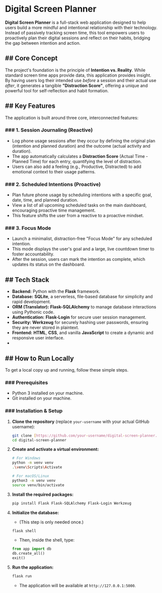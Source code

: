 # Digital Screen Planner

**Digital Screen Planner** is a full-stack web application designed to help users build a more mindful and intentional relationship with their technology.
Instead of passively tracking screen time, this tool empowers users to proactively plan their digital sessions and reflect on their habits, 
bridging the gap between intention and action.

## ## Core Concept

The project's foundation is the principle of **Intention vs. Reality**. While standard screen time apps provide data, this application provides insight.
By having users log their intended use *before* a session and their actual use *after*, it generates a tangible **"Distraction Score"**, 
offering a unique and powerful tool for self-reflection and habit formation.

## ## Key Features

The application is built around three core, interconnected features:

### ### 1. Session Journaling (Reactive)
-   Log phone usage sessions after they occur by defining the original plan (intention and planned duration) and the outcome (actual activity and duration).
-   The app automatically calculates a **Distraction Score** (Actual Time - Planned Time) for each entry, quantifying the level of distraction.
-   Users can also add a feeling (e.g., Productive, Distracted) to add emotional context to their usage patterns.

### ### 2. Scheduled Intentions (Proactive)
-   Plan future phone usage by scheduling intentions with a specific goal, date, time, and planned duration.
-   View a list of all upcoming scheduled tasks on the main dashboard, encouraging proactive time management.
-   This feature shifts the user from a reactive to a proactive mindset.

### ### 3. Focus Mode
-   Launch a minimalist, distraction-free "Focus Mode" for any scheduled intention.
-   This mode displays the user's goal and a large, live countdown timer to foster accountability.
-   After the session, users can mark the intention as complete, which updates its status on the dashboard.

## ## Tech Stack

-   **Backend:** Python with the **Flask** framework.
-   **Database:** **SQLite**, a serverless, file-based database for simplicity and rapid development.
-   **ORM (Translator):** **Flask-SQLAlchemy** to manage database interactions using Pythonic code.
-   **Authentication:** **Flask-Login** for secure user session management.
-   **Security:** **Werkzeug** for securely hashing user passwords, ensuring they are never stored in plaintext.
-   **Frontend:** **HTML**, **CSS**, and vanilla **JavaScript** to create a dynamic and responsive user interface.
-   
## ## How to Run Locally

To get a local copy up and running, follow these simple steps.

### ### Prerequisites
-   Python 3 installed on your machine.
-   Git installed on your machine.

### ### Installation & Setup

1.  **Clone the repository** (replace `your-username` with your actual GitHub username):
    ```sh
    git clone [https://github.com/your-username/digital-screen-planner.git](https://github.com/your-username/digital-screen-planner.git)
    cd digital-screen-planner
    ```

2.  **Create and activate a virtual environment:**
    ```sh
    # For Windows
    python -m venv venv
    .\venv\Scripts\Activate

    # For macOS/Linux
    python3 -m venv venv
    source venv/bin/activate
    ```

3.  **Install the required packages:**
    ```sh
    pip install Flask Flask-SQLAlchemy Flask-Login Werkzeug
    ```

4.  **Initialize the database:**
    -   (This step is only needed once.)
    ```sh
    flask shell
    ```
    -   Then, inside the shell, type:
    ```py
    from app import db
    db.create_all()
    exit()
    ```

5.  **Run the application:**
    ```sh
    flask run
    ```
    -   The application will be available at `http://127.0.0.1:5000`.
